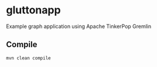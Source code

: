 # gluttonapp
Example graph application using Apache TinkerPop Gremlin

## Compile

```bash
mvn clean compile
```

